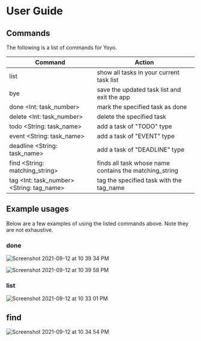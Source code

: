 # User Guide

## Commands

The following is a list of commands for Yoyo.

Command | Action
------------ | -------------
list | show all tasks in your current task list
bye | save the updated task list and exit the app
done <Int: task_number> | mark the specified task as done
delete <Int: task_number> | delete the specified task 
todo <String: task_name> | add a task of "TODO" type
event <String: task_name> | add a task of "EVENT" type
deadline <String: task_name> | add a task of "DEADLINE" type
find <String: matching_string> | finds all task whose name contains the matching_string
tag <Int: task_number> <String: tag_name> | tag the specified task with the tag_name

## Example usages

Below are a few examples of using the listed commands above. Note they are not exhaustive.

### done

![Screenshot 2021-09-12 at 10 39 34 PM](https://user-images.githubusercontent.com/59001819/132991954-89fa5565-cd8b-4f29-a09f-c30514a38c7a.png)

![Screenshot 2021-09-12 at 10 39 58 PM](https://user-images.githubusercontent.com/59001819/132991972-be3d0ab8-15b7-42d2-aba9-73cb9e42025f.png)


### list

![Screenshot 2021-09-12 at 10 33 01 PM](https://user-images.githubusercontent.com/59001819/132991736-aa82d488-213e-4b97-9a46-ff83f675185b.png)

## find

![Screenshot 2021-09-12 at 10 34 54 PM](https://user-images.githubusercontent.com/59001819/132991787-22a6bba8-0416-45c2-a523-8cfe2f2a392c.png)


